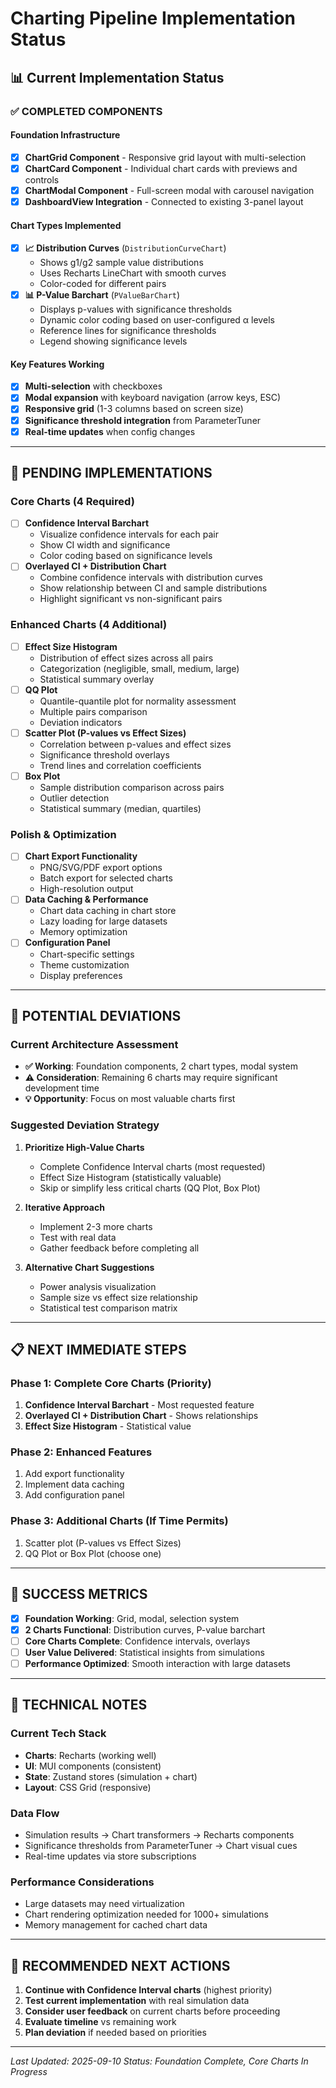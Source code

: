 # Charting Pipeline Implementation Status

## 📊 Current Implementation Status

### ✅ **COMPLETED COMPONENTS**

#### **Foundation Infrastructure**
- [x] **ChartGrid Component** - Responsive grid layout with multi-selection
- [x] **ChartCard Component** - Individual chart cards with previews and controls
- [x] **ChartModal Component** - Full-screen modal with carousel navigation
- [x] **DashboardView Integration** - Connected to existing 3-panel layout

#### **Chart Types Implemented**
- [x] **📈 Distribution Curves** (`DistributionCurveChart`)
  - Shows g1/g2 sample value distributions
  - Uses Recharts LineChart with smooth curves
  - Color-coded for different pairs
- [x] **📊 P-Value Barchart** (`PValueBarChart`)
  - Displays p-values with significance thresholds
  - Dynamic color coding based on user-configured α levels
  - Reference lines for significance thresholds
  - Legend showing significance levels

#### **Key Features Working**
- [x] **Multi-selection** with checkboxes
- [x] **Modal expansion** with keyboard navigation (arrow keys, ESC)
- [x] **Responsive grid** (1-3 columns based on screen size)
- [x] **Significance threshold integration** from ParameterTuner
- [x] **Real-time updates** when config changes

---

## 🚧 **PENDING IMPLEMENTATIONS**

### **Core Charts (4 Required)**
- [ ] **Confidence Interval Barchart**
  - Visualize confidence intervals for each pair
  - Show CI width and significance
  - Color coding based on significance levels
- [ ] **Overlayed CI + Distribution Chart**
  - Combine confidence intervals with distribution curves
  - Show relationship between CI and sample distributions
  - Highlight significant vs non-significant pairs

### **Enhanced Charts (4 Additional)**
- [ ] **Effect Size Histogram**
  - Distribution of effect sizes across all pairs
  - Categorization (negligible, small, medium, large)
  - Statistical summary overlay
- [ ] **QQ Plot**
  - Quantile-quantile plot for normality assessment
  - Multiple pairs comparison
  - Deviation indicators
- [ ] **Scatter Plot (P-values vs Effect Sizes)**
  - Correlation between p-values and effect sizes
  - Significance threshold overlays
  - Trend lines and correlation coefficients
- [ ] **Box Plot**
  - Sample distribution comparison across pairs
  - Outlier detection
  - Statistical summary (median, quartiles)

### **Polish & Optimization**
- [ ] **Chart Export Functionality**
  - PNG/SVG/PDF export options
  - Batch export for selected charts
  - High-resolution output
- [ ] **Data Caching & Performance**
  - Chart data caching in chart store
  - Lazy loading for large datasets
  - Memory optimization
- [ ] **Configuration Panel**
  - Chart-specific settings
  - Theme customization
  - Display preferences

---

## 🔄 **POTENTIAL DEVIATIONS**

### **Current Architecture Assessment**
- **✅ Working**: Foundation components, 2 chart types, modal system
- **⚠️ Consideration**: Remaining 6 charts may require significant development time
- **💡 Opportunity**: Focus on most valuable charts first

### **Suggested Deviation Strategy**
1. **Prioritize High-Value Charts**
   - Complete Confidence Interval charts (most requested)
   - Effect Size Histogram (statistically valuable)
   - Skip or simplify less critical charts (QQ Plot, Box Plot)

2. **Iterative Approach**
   - Implement 2-3 more charts
   - Test with real data
   - Gather feedback before completing all

3. **Alternative Chart Suggestions**
   - Power analysis visualization
   - Sample size vs effect size relationship
   - Statistical test comparison matrix

---

## 📋 **NEXT IMMEDIATE STEPS**

### **Phase 1: Complete Core Charts (Priority)**
1. **Confidence Interval Barchart** - Most requested feature
2. **Overlayed CI + Distribution Chart** - Shows relationships
3. **Effect Size Histogram** - Statistical value

### **Phase 2: Enhanced Features**
1. Add export functionality
2. Implement data caching
3. Add configuration panel

### **Phase 3: Additional Charts (If Time Permits)**
1. Scatter plot (P-values vs Effect Sizes)
2. QQ Plot or Box Plot (choose one)

---

## 🎯 **SUCCESS METRICS**

- [x] **Foundation Working**: Grid, modal, selection system
- [x] **2 Charts Functional**: Distribution curves, P-value barchart
- [ ] **Core Charts Complete**: Confidence intervals, overlays
- [ ] **User Value Delivered**: Statistical insights from simulations
- [ ] **Performance Optimized**: Smooth interaction with large datasets

---

## 📝 **TECHNICAL NOTES**

### **Current Tech Stack**
- **Charts**: Recharts (working well)
- **UI**: MUI components (consistent)
- **State**: Zustand stores (simulation + chart)
- **Layout**: CSS Grid (responsive)

### **Data Flow**
- Simulation results → Chart transformers → Recharts components
- Significance thresholds from ParameterTuner → Chart visual cues
- Real-time updates via store subscriptions

### **Performance Considerations**
- Large datasets may need virtualization
- Chart rendering optimization needed for 1000+ simulations
- Memory management for cached chart data

---

## 🚀 **RECOMMENDED NEXT ACTIONS**

1. **Continue with Confidence Interval charts** (highest priority)
2. **Test current implementation** with real simulation data
3. **Consider user feedback** on current charts before proceeding
4. **Evaluate timeline** vs remaining work
5. **Plan deviation** if needed based on priorities

---

*Last Updated: 2025-09-10*
*Status: Foundation Complete, Core Charts In Progress*